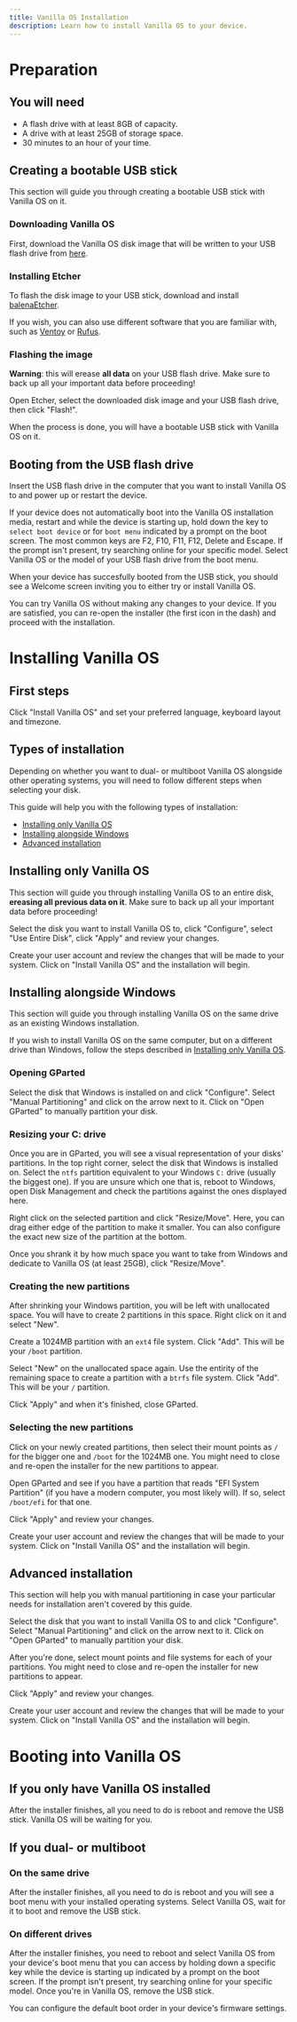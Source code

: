 ```yaml
---
title: Vanilla OS Installation
description: Learn how to install Vanilla OS to your device.
---
```


# Preparation

## You will need
- A flash drive with at least 8GB of capacity.
- A drive with at least 25GB of storage space.
- 30 minutes to an hour of your time.

## Creating a bootable USB stick
This section will guide you through creating a bootable USB stick with Vanilla OS on it.

### Downloading Vanilla OS
First, download the Vanilla OS disk image that will be written to your USB flash drive from [here](https://vanillaos.org/).

### Installing Etcher
To flash the disk image to your USB stick, download and install [balenaEtcher](https://www.balena.io/etcher/).

If you wish, you can also use different software that you are familiar with, such as [Ventoy](https://www.ventoy.net/) or [Rufus](https://rufus.ie/).

### Flashing the image
**Warning**: this will erease **all data** on your USB flash drive. Make sure to back up all your important data before proceeding!

Open Etcher, select the downloaded disk image and your USB flash drive, then click "Flash!".

When the process is done, you will have a bootable USB stick with Vanilla OS on it.

## Booting from the USB flash drive
Insert the USB flash drive in the computer that you want to install Vanilla OS to and power up or restart the device.

If your device does not automatically boot into the Vanilla OS installation media, restart and while the device is starting up, hold down the key to `select boot device` or for `boot menu` indicated by a prompt on the boot screen. The most common keys are F2, F10, F11, F12, Delete and Escape. If the prompt isn't present, try searching online for your specific model. Select Vanilla OS or the model of your USB flash drive from the boot menu.

When your device has succesfully booted from the USB stick, you should see a Welcome screen inviting you to either try or install Vanilla OS.

You can try Vanilla OS without making any changes to your device. If you are satisfied, you can re-open the installer (the first icon in the dash) and proceed with the installation.

# Installing Vanilla OS

## First steps
Click "Install Vanilla OS" and set your preferred language, keyboard layout and timezone.

## Types of installation
Depending on whether you want to dual- or multiboot Vanilla OS alongside other operating systems, you will need to follow different steps when selecting your disk.

This guide will help you with the following types of installation:
- [Installing only Vanilla OS](/docs/installation/#title8)
- [Installing alongside Windows](/docs/installation/#title9)
- [Advanced installation](/docs/installation/#title14)

## Installing only Vanilla OS
This section will guide you through installing Vanilla OS to an entire disk, **ereasing all previous data on it**. Make sure to back up all your important data before proceeding!

Select the disk you want to install Vanilla OS to, click "Configure", select "Use Entire Disk", click "Apply" and review your changes.

Create your user account and review the changes that will be made to your system. Click on "Install Vanilla OS" and the installation will begin.

## Installing alongside Windows
This section will guide you through installing Vanilla OS on the same drive as an existing Windows installation.

If you wish to install Vanilla OS on the same computer, but on a different drive than Windows, follow the steps described in [Installing only Vanilla OS](/docs/installation/#title8).

### Opening GParted
Select the disk that Windows is installed on and click "Configure". Select "Manual Partitioning" and click on the arrow next to it. Click on "Open GParted" to manually partition your disk.

### Resizing your C: drive
Once you are in GParted, you will see a visual representation of your disks' partitions. In the top right corner, select the disk that Windows is installed on. Select the `ntfs` partition equivalent to your Windows `C:` drive (usually the biggest one). If you are unsure which one that is, reboot to Windows, open Disk Management and check the partitions against the ones displayed here.

Right click on the selected partition and click "Resize/Move". Here, you can drag either edge of the partition to make it smaller. You can also configure the exact new size of the partition at the bottom.

Once you shrank it by how much space you want to take from Windows and dedicate to Vanilla OS (at least 25GB), click "Resize/Move".

### Creating the new partitions
After shrinking your Windows partition, you will be left with unallocated space. You will have to create 2 partitions in this space. Right click on it and select "New".

Create a 1024MB partition with an `ext4` file system. Click "Add". This will be your `/boot` partition.

Select "New" on the unallocated space again. Use the entirity of the remaining space to create a partition with a `btrfs` file system. Click "Add". This will be your `/` partition.

Click "Apply" and when it's finished, close GParted.

### Selecting the new partitions
Click on your newly created partitions, then select their mount points as `/` for the bigger one and `/boot` for the 1024MB one. You might need to close and re-open the installer for the new partitions to appear.

Open GParted and see if you have a partition that reads "EFI System Partition" (if you have a modern computer, you most likely will). If so, select `/boot/efi` for that one.

Click "Apply" and review your changes.

Create your user account and review the changes that will be made to your system. Click on "Install Vanilla OS" and the installation will begin.

## Advanced installation
This section will help you with manual partitioning in case your particular needs for installation aren't covered by this guide.

Select the disk that you want to install Vanilla OS to and click "Configure". Select "Manual Partitioning" and click on the arrow next to it. Click on "Open GParted" to manually partition your disk.

After you're done, select mount points and file systems for each of your partitions. You might need to close and re-open the installer for new partitions to appear.

Click "Apply" and review your changes.

Create your user account and review the changes that will be made to your system. Click on "Install Vanilla OS" and the installation will begin.

# Booting into Vanilla OS
## If you only have Vanilla OS installed
After the installer finishes, all you need to do is reboot and remove the USB stick. Vanilla OS will be waiting for you.

## If you dual- or multiboot
### On the same drive
After the installer finishes, all you need to do is reboot and you will see a boot menu with your installed operating systems. Select Vanilla OS, wait for it to boot and remove the USB stick.

### On different drives
After the installer finishes, you need to reboot and select Vanilla OS from your device's boot menu that you can access by holding down a specific key while the device is starting up indicated by a prompt on the boot screen. If the prompt isn't present, try searching online for your specific model. Once you're in Vanilla OS, remove the USB stick.

You can configure the default boot order in your device's firmware settings.